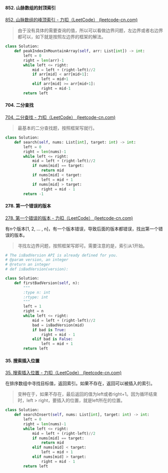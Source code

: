 #### 852. 山脉数组的封顶索引

[852. 山脉数组的峰顶索引 - 力扣（LeetCode） (leetcode-cn.com)](https://leetcode-cn.com/problems/peak-index-in-a-mountain-array/)

> 由于没有具体的需要查询的值，所以可以看做边界问题，左边界或者右边界都可以，如下就是按照左边界的框架的解法。

```python
class Solution:
    def peakIndexInMountainArray(self, arr: List[int]) -> int:
        left = 0
        right = len(arr)-1
        while left <= right:
            mid = left + (right-left)//2
            if arr[mid] < arr[mid+1]:
                left = mid+1
            elif arr[mid] >= arr[mid+1]:
                right = mid-1                     
        return left
```



#### 704. 二分查找

[704. 二分查找 - 力扣（LeetCode） (leetcode-cn.com)](https://leetcode-cn.com/problems/binary-search/)

> 最基本的二分查找题，按照框架写就行。

``` python
class Solution:
    def search(self, nums: List[int], target: int) -> int:
        left = 0
        right = len(nums)-1
        while left <= right:
            mid = left + (right-left)//2
            if nums[mid] == target:
                return mid
            if nums[mid] < target:
                left = mid + 1
            if nums[mid] > target:
                right = mid - 1
        return -1
```



#### 278. 第一个错误的版本

[278. 第一个错误的版本 - 力扣（LeetCode） (leetcode-cn.com)](https://leetcode-cn.com/problems/first-bad-version/)

有n个版本[1, 2, ... , n]，有一个版本错误，导致后面的版本都错误，找出第一个错误的版本。

> 寻找左边界问题，按照框架写即可。需要注意的是，索引从1开始。

``` python
# The isBadVersion API is already defined for you.
# @param version, an integer
# @return an integer
# def isBadVersion(version):

class Solution:
    def firstBadVersion(self, n):
        """
        :type n: int
        :rtype: int
        """
        left = 1
        right = n
        while left <= right:
            mid = left + (right-left)//2
            bad = isBadVersion(mid)
            if bad is True:
                right = mid - 1
            elif bad is False:
                left = mid + 1
        return left
```



#### 35. 搜索插入位置

[35. 搜索插入位置 - 力扣（LeetCode） (leetcode-cn.com)](https://leetcode-cn.com/problems/search-insert-position/)

在排序数组中寻找目标值，返回索引。如果不存在，返回可以被插入的索引。

> 变种在于，如果不存在，最后返回的值为left或者right+1。因为循环结束时，left > right，要插入的位置，就是left所在的位置。

``` python
class Solution:
    def searchInsert(self, nums: List[int], target: int) -> int:
        left = 0
        right = len(nums)-1
        while left <= right:
            mid = left + (right-left)//2
            if nums[mid] == target:
                return mid
            elif nums[mid] < target:
                left = mid + 1
            elif nums[mid] > target:
                right = mid - 1
        return left
```

